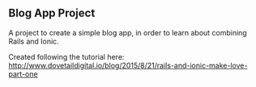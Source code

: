 Blog App Project
----------------

A project to create a simple blog app, in order to learn about combining Rails and Ionic.

Created following the tutorial here:
http://www.dovetaildigital.io/blog/2015/8/21/rails-and-ionic-make-love-part-one
